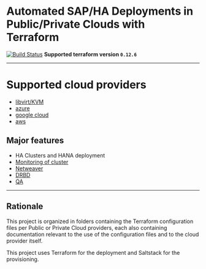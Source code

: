# Automated SAP/HA Deployments in Public/Private Clouds with Terraform

[![Build Status](https://travis-ci.org/SUSE/ha-sap-terraform-deployments.svg?branch=master)](https://travis-ci.org/SUSE/ha-sap-terraform-deployments)
**Supported terraform version  `0.12.6`**
___

# Supported cloud providers

- [libvirt/KVM](libvirt)
- [azure](azure)
- [google cloud](gcp)
- [aws](aws)


## Major features

- HA Clusters and HANA deployment
- [Monitoring of cluster](doc/monitoring.md)
- [Netweaver](doc/netweaver.md)
- [DRBD](doc/drbd.md)
- [QA](doc/qa.md)

___
## Rationale

This project is organized in folders containing the Terraform configuration files per Public or Private Cloud providers, each also containing documentation relevant to the use of the configuration files and to the cloud provider itself.

This project uses Terraform for the deployment and Saltstack for the provisioning.

